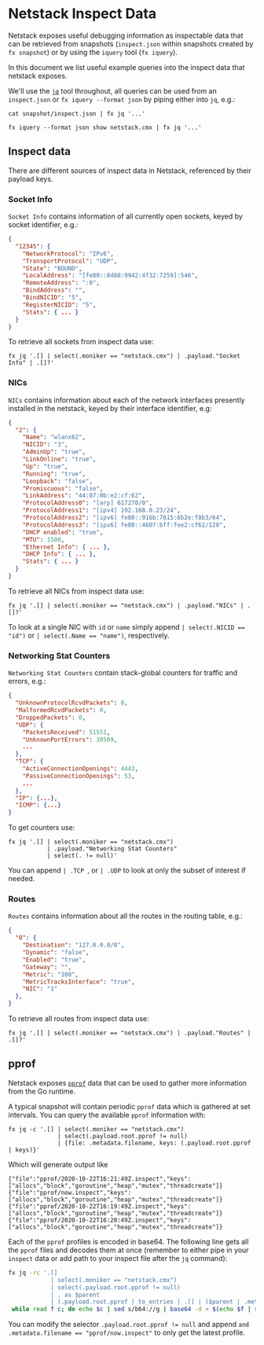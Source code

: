 # Netstack Inspect Data

Netstack exposes useful debugging information as inspectable data that can be
retrieved from snapshots (`inspect.json` within snapshots created by `fx
snapshot`) or by using the `iquery` tool (`fx iquery`).

In this document we list useful example queries into the inspect data that
netstack exposes.

We'll use the [`jq`] tool throughout, all queries can be used from an
`inspect.json` or `fx iquery --format json` by piping either into `jq`, e.g.:
```
cat snapshot/inspect.json | fx jq '...'
```
```
fx iquery --format json show netstack.cmx | fx jq '...'
```
## Inspect data

There are different sources of inspect data in Netstack, referenced by their
payload keys.

### Socket Info
`Socket Info` contains information of all currently open sockets, keyed by
socket identifier,  e.g.:
```json
{
  "12345": {
    "NetworkProtocol": "IPv6",
    "TransportProtocol": "UDP",
    "State": "BOUND",
    "LocalAddress": "[fe80::8d88:9942:4f32:7259]:546",
    "RemoteAddress": ":0",
    "BindAddress": "",
    "BindNICID": "5",
    "RegisterNICID": "5",
    "Stats": { ... }
  }
}
```

To retrieve all sockets from inspect data use:
```
fx jq '.[] | select(.moniker == "netstack.cmx") | .payload."Socket Info" | .[]?'
```

### NICs
`NICs` contains information about each of the network interfaces presently
installed in the netstack, keyed by their interface identifier, e.g:
```json
{
  "2": {
    "Name": "wlanx62",
    "NICID": "3",
    "AdminUp": "true",
    "LinkOnline": "true",
    "Up": "true",
    "Running": "true",
    "Loopback": "false",
    "Promiscuous": "false",
    "LinkAddress": "44:07:0b:e2:cf:62",
    "ProtocolAddress0": "[arp] 617270/0",
    "ProtocolAddress1": "[ipv4] 192.168.0.23/24",
    "ProtocolAddress2": "[ipv6] fe80::916b:7615:6b2e:f8b3/64",
    "ProtocolAddress3": "[ipv6] fe80::4607:bff:fee2:cf62/128",
    "DHCP enabled": "true",
    "MTU": 1500,
    "Ethernet Info": { ... },
    "DHCP Info": { ... },
    "Stats": { ... }
  }
}
```

To retrieve all NICs from inspect data use:
```
fx jq '.[] | select(.moniker == "netstack.cmx") | .payload."NICs" | .[]?'
```
To look at a single NIC with `id` or `name` simply append `| select(.NICID ==
"id")` or `| select(.Name == "name")`, respectively.

### Networking Stat Counters
`Networking Stat Counters` contain stack-global counters for traffic and errors,
e.g.:
```json
{
  "UnknownProtocolRcvdPackets": 0,
  "MalformedRcvdPackets": 0,
  "DroppedPackets": 0,
  "UDP": {
    "PacketsReceived": 51551,
    "UnknownPortErrors": 30509,
    ...
  },
  "TCP": {
    "ActiveConnectionOpenings": 4443,
    "PassiveConnectionOpenings": 53,
    ...
  },
  "IP": {...},
  "ICMP": {...}
}
```

To get counters use:
```
fx jq '.[] | select(.moniker == "netstack.cmx")
           | .payload."Networking Stat Counters"
           | select(. != null)'
```
You can append `| .TCP `, or `| .UDP` to look at only the subset of interest if
needed.

### Routes
`Routes` contains information about all the routes in the routing table, e.g.:
```json
{
  "0": {
    "Destination": "127.0.0.0/8",
    "Dynamic": "false",
    "Enabled": "true",
    "Gateway": "",
    "Metric": "100",
    "MetricTracksInterface": "true",
    "NIC": "1"
  },
}
```

To retrieve all routes from inspect data use:
```
fx jq '.[] | select(.moniker == "netstack.cmx") | .payload."Routes" | .[]?'
```

## pprof

Netstack exposes [`pprof`] data that can be used to gather more information from
the Go runtime.

A typical snapshot will contain periodic `pprof` data which is gathered at set
intervals. You can query the available `pprof` information with:
```
fx jq -c '.[] | select(.moniker == "netstack.cmx")
              | select(.payload.root.pprof != null)
              | {file: .metadata.filename, keys: (.payload.root.pprof | keys)}'
```
Which will generate output like
```
{"file":"pprof/2020-10-22T16:21:49Z.inspect","keys":["allocs","block","goroutine","heap","mutex","threadcreate"]}
{"file":"pprof/now.inspect","keys":["allocs","block","goroutine","heap","mutex","threadcreate"]}
{"file":"pprof/2020-10-22T16:19:49Z.inspect","keys":["allocs","block","goroutine","heap","mutex","threadcreate"]}
{"file":"pprof/2020-10-22T16:20:49Z.inspect","keys":["allocs","block","goroutine","heap","mutex","threadcreate"]}
```

Each of the `pprof` profiles is encoded in base64. The following line gets all
the `pprof` files and decodes them at once (remember to either pipe in your
`inspect` data or add path to your inspect file after the `jq` command):
```bash
fx jq -rc '.[]
            | select(.moniker == "netstack.cmx")
            | select(.payload.root.pprof != null)
            | . as $parent
            | (.payload.root.pprof | to_entries | .[] | ($parent | .metadata.filename) + "_" + .key + " " + .value)' | \
 while read f c; do echo $c | sed s/b64://g | base64 -d > $(echo $f | sed 's/pprof\///g'); done
```

You can modify the selector `.payload.root.pprof != null` and append `and
.metadata.filename == "pprof/now.inspect"` to only get the latest profile.

[`jq`]: https://stedolan.github.io/jq/
[`pprof`]: https://github.com/google/pprof

